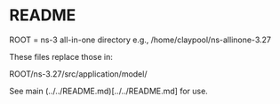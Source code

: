 # README

ROOT = ns-3 all-in-one directory
    e.g., /home/claypool/ns-allinone-3.27

These files replace those in:

  ROOT/ns-3.27/src/application/model/

See main (../../README.md)[../../README.md] for use.
